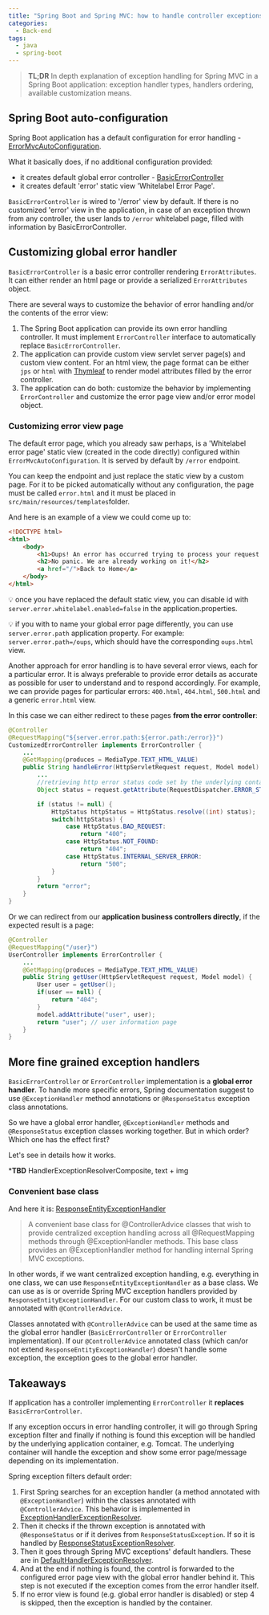 ```yaml
---
title: "Spring Boot and Spring MVC: how to handle controller exceptions properly"
categories:
  - Back-end
tags:
  - java
  - spring-boot
---
```


> **TL;DR** In depth explanation of exception handling for Spring MVC in a Spring Boot application: exception handler types, handlers ordering, available customization means.

## Spring Boot auto-configuration

Spring Boot application has a default configuration for error handling - [ErrorMvcAutoConfiguration](https://github.com/spring-projects/spring-boot/blob/master/spring-boot-project/spring-boot-autoconfigure/src/main/java/org/springframework/boot/autoconfigure/web/servlet/error/ErrorMvcAutoConfiguration.java).

What it basically does, if no additional configuration provided:

* it creates default global error controller  - [BasicErrorController](https://github.com/spring-projects/spring-boot/blob/master/spring-boot-project/spring-boot-autoconfigure/src/main/java/org/springframework/boot/autoconfigure/web/servlet/error/BasicErrorController.java)
* it creates default 'error' static view 'Whitelabel Error Page'.

`BasicErrorController` is wired to '/error' view by default. If there is no customized 'error' view in the application, in case of an exception thrown from any controller, the user lands to `/error` whitelabel page, filled with information by BasicErrorController.

## Customizing global error handler

`BasicErrorController` is a basic error controller rendering `ErrorAttributes`.
It can either render an html page or provide a serialized `ErrorAttributes` object. 

There are several ways to customize the behavior of error handling and/or the contents of the error view:

1. The Spring Boot application can provide its own error handling controller. It must implement `ErrorController` interface to automatically replace `BasicErrorController`.
2. The application can provide custom view servlet server page(s) and custom view content. For an html view, the page format can be either `jps` or `html` with [Thymleaf](https://www.thymeleaf.org/) to render model attributes filled by the error controller. 
3. The application can do both: customize the behavior by implementing `ErrorController` and customize the error page view and/or error model object.

### Customizing error view page

The default error page, which you already saw perhaps, is a 'Whitelabel error page' static view (created in the code directly) configured within `ErrorMvcAutoConfiguration`. It is served by default by `/error` endpoint.

You can keep the endpoint and just replace the static view by a custom page.
For it to be picked automatically without any configuration, the page must be called `error.html` and it must be placed in `src/main/resources/templates`folder.

And here is an example of a view we could come up to:

```html
<!DOCTYPE html>
<html>
    <body>
        <h1>Oups! An error has occurred trying to process your request. </h1>
        <h2>No panic. We are already working on it!</h2>
        <a href="/">Back to Home</a>
    </body>
</html>
```

:bulb: once you have replaced the default static view, you can disable id with `server.error.whitelabel.enabled=false` in the application.properties. 

:bulb: if you with to name your global error page differently, you can use `server.error.path` application property. For example: `server.error.path=/oups`, which should have the corresponding `oups.html` view.

Another approach for error handling is to have several error views, each for a particular error. It is always preferable to provide error details as accurate as possible for user to understand and to respond accordingly.
For example, we can provide pages for particular errors: `400.html`, `404.html`, `500.html` and a generic `error.html` view.

In this case we can either redirect to these pages **from the error controller**:

```java
@Controller
@RequestMapping("${server.error.path:${error.path:/error}}")
CustomizedErrorController implements ErrorController {
    ...
    @GetMapping(produces = MediaType.TEXT_HTML_VALUE)
    public String handleError(HttpServletRequest request, Model model) {
        ...
        //retrieving http error status code set by the underlying container
        Object status = request.getAttribute(RequestDispatcher.ERROR_STATUS_CODE);

        if (status != null) {
            HttpStatus httpStatus = HttpStatus.resolve((int) status);
            switch(httpStatus) {
                case HttpStatus.BAD_REQUEST:
                    return "400";
                case HttpStatus.NOT_FOUND:
                    return "404";
                case HttpStatus.INTERNAL_SERVER_ERROR:
                    return "500";
            }
        }
        return "error";
    }
}
```

Or we can redirect from our **application business controllers directly**, if the expected result is a page:
```java
@Controller
@RequestMapping("/user}")
UserController implements ErrorController {
    ...
    @GetMapping(produces = MediaType.TEXT_HTML_VALUE)
    public String getUser(HttpServletRequest request, Model model) {
        User user = getUser();
        if(user == null) {
            return "404";
        }
        model.addAttribute("user", user);
        return "user"; // user information page
    }
}
```


## More fine grained exception handlers

`BasicErrorController` or `ErrorController` implementation is a **global error handler**. To handle more specific errors, Spring documentation suggest to use `@ExceptionHandler` method annotations or `@ResponseStatus` exception class annotations.

So we have a global error handler, `@ExceptionHandler` methods and `@ResponseStatus` exception classes working together.
But in which order? Which one has the effect first?

Let's see in details how it works.

***TBD** HandlerExceptionResolverComposite, text + img


### Convenient base class

And here it is: [ResponseEntityExceptionHandler](https://docs.spring.io/spring-framework/docs/current/javadoc-api/org/springframework/web/servlet/mvc/method/annotation/ResponseEntityExceptionHandler.html)
> A convenient base class for @ControllerAdvice classes that wish to provide centralized exception handling across all @RequestMapping methods through @ExceptionHandler methods.
> This base class provides an @ExceptionHandler method for handling internal Spring MVC exceptions.

In other words, if we want centralized exception handling, e.g. everything in one class, we can use `ResponseEntityExceptionHandler` as a base class. We can use as is or override Spring MVC exception handlers provided by `ResponseEntityExceptionHandler`. For our custom class to work, it must be annotated with `@ControllerAdvice`.

Classes annotated with `@ControllerAdvice` can be used at the same time as the global error handler (`BasicErrorController` or `ErrorController` implementation). If our `@ControllerAdvice` annotated class (which can/or not extend `ResponseEntityExceptionHandler`) doesn't handle some exception, the exception goes to the global error handler.


## Takeaways

If application has a controller implementing `ErrorController` it **replaces** `BasicErrorController`.

If any exception occurs in error handling controller, it will go through Spring exception filter and finally if nothing is found this exception will be handled by the underlying application container, e.g. Tomcat. The underlying container will handle the exception and show some error page/message depending on its implementation.

Spring exception filters default order:

1. First Spring searches for an exception handler (a method annotated with `@ExceptionHandler`) within the classes annotated with `@ControllerAdvice`. This behavior is implemented in [ExceptionHandlerExceptionResolver](https://docs.spring.io/spring-framework/docs/current/javadoc-api/org/springframework/web/servlet/mvc/method/annotation/ExceptionHandlerExceptionResolver.html).
2. Then it checks if the thrown exception is annotated with `@ResponseStatus` or if it derives from `ResponseStatusException`. If so it is handled by [ResponseStatusExceptionResolver](https://docs.spring.io/spring-framework/docs/current/javadoc-api/org/springframework/web/servlet/mvc/annotation/ResponseStatusExceptionResolver.html).
3. Then it goes through Spring MVC exceptions' default handlers. These are in [DefaultHandlerExceptionResolver](https://docs.spring.io/spring-framework/docs/current/javadoc-api/org/springframework/web/servlet/mvc/support/DefaultHandlerExceptionResolver.html).
4. And at the end if nothing is found, the control is forwarded to the configured error page view with the global error handler behind it. This step is not executed if the exception comes from the error handler itself.
5. If no error view is found (e.g. global error handler is disabled) or step 4 is skipped, then the exception is handled by the container.